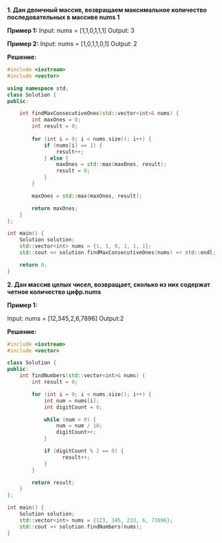 ****1. Дан двоичный массив, возвращаем максимальное количество последовательных в массиве nums 1****

**Пример 1:**
Input: nums = [1,1,0,1,1,1]   Output: 3

**Пример 2:**
Input: nums = [1,0,1,1,0,1]   Output: 2

**Решение:**

```cpp
#include <iostream>
#include <vector>

using namespace std;
class Solution {
public:

    int findMaxConsecutiveOnes(std::vector<int>& nums) {
        int maxOnes = 0;
        int result = 0;
        
        for (int i = 0; i < nums.size(); i++) {
            if (nums[i] == 1) {
                result++;
            } else {
                maxOnes = std::max(maxOnes, result);
                result = 0;
            }
        }

        maxOnes = std::max(maxOnes, result);

        return maxOnes;
    }    
};

int main() {
    Solution solution;
    std::vector<int> nums = {1, 1, 0, 1, 1, 1};
    std::cout << solution.findMaxConsecutiveOnes(nums) << std::endl;

    return 0;
}
```



****2. Дан массив целых чисел, возвращает, сколько из них содержат четное количество цифр.nums****
 
**Пример 1:**

Input: nums = [12,345,2,6,7896]    Output:2

**Решение:**
```cpp
#include <iostream>
#include <vector>

class Solution {
public:
    int findNumbers(std::vector<int>& nums) {
        int result = 0;

        for (int i = 0; i < nums.size(); i++) {
            int num = nums[i];
            int digitCount = 0;

            while (num > 0) {
                num = num / 10;
                digitCount++;
            }

            if (digitCount % 2 == 0) {
                  result++;
            }
        }

        return result;
    }
};

int main() {
    Solution solution;
    std::vector<int> nums = {123, 345, 233, 6, 73896};
    std::cout << solution.findNumbers(nums);
}

